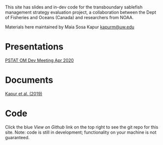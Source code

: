 
This site has slides and in-dev code for the transboundary sablefish management strategy evaluation project, a collaboration between the Dept of Fisheries and Oceans (Canada) and researchers from NOAA.

Materials here maintained by Maia Sosa Kapur kapurm@uw.edu


# Presentations

[PSTAT OM Dev Meeting Apr 2020](slides/Kapur_OM_PSTAT-Apr2020.html)

# Documents
[Kapur et al. (2019)]("https://drive.google.com/open?id=1wHTYN1SiO5DMdUDDIKLY70evRyN7AR_B")

# Code
Click the blue *View on Github* link on the top right to see the git repo for this site. Note: code is still in development; functionality on your machine is not guaranteed.
